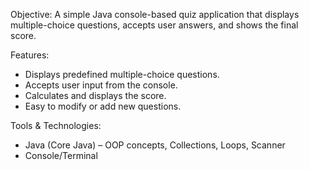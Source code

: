 Objective:
A simple Java console-based quiz application that displays multiple-choice questions, accepts user answers, and shows the final score.

Features:
- Displays predefined multiple-choice questions.
- Accepts user input from the console.
- Calculates and displays the score.
- Easy to modify or add new questions.

Tools & Technologies:
- Java (Core Java) – OOP concepts, Collections, Loops, Scanner
- Console/Terminal

